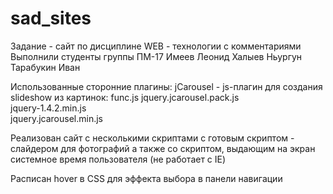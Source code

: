 # sad_sites

Задание - сайт по дисциплине WEB - технологии с комментариями
Выполнили студенты группы ПМ-17
Имеев Леонид 
Халыев Ньургун
Тарабукин Иван

Использованные сторонние плагины:
	jCarousel - js-плагин для создания slideshow из картинок:
		func.js 
		jquery.jcarousel.pack.js   
		jquery-1.4.2.min.js		
		jquery.jcarousel.min.js

Реализован сайт с несколькими скриптами
	с готовым скриптом - слайдером для фотографий
	а также со скриптом, выдающим на экран системное время пользователя (не работает с IE)
	
Расписан hover в CSS для эффекта выбора в панели навигации


